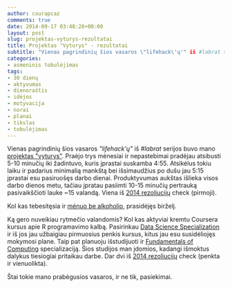 ```yaml
---
author: courapcaz
comments: true
date: 2014-09-17 03:48:28+00:00
layout: post
slug: projektas-vyturys-rezultatai
title: Projektas "Vyturys" - rezultatai
subtitle: "Vienas pagrindinių šios vasaros \"lifehack\'ų'" iš #labrat serijos buvo mano projektas \"vyturys\". Praėjo trys mėnesiai ir nepastebimai pradėjau atsibusti 5-10 minučių iki žadintuvo, kuris įprastai suskamba 4:55."
categories:
- asmeninis tobulėjimas
tags:
- 30 dienų
- aktyvumas
- dienoraštis
- idėjos
- motyvacija
- norai
- planai
- tikslas
- tobulėjimas
---
```


Vienas pagrindinių šios vasaros _"lifehack'ų"_ iš _#labrat_ serijos buvo mano [projektas "vyturys"](http://30dienu.lt/vyturio-projektas-ugdome-iproti-anksti-keltis-pirmoji-diena/). Praėjo trys mėnesiai ir nepastebimai pradėjau atsibusti 5-10 minučių iki žadintuvo, kuris įprastai suskamba 4:55. Atsikėlus tokiu laiku ir padarius minimalią mankštą bei išsimaudžius po dušu jau 5:15 įprastai esu pasiruošęs darbo dienai. Produktyvumas aukštas išlieka visos darbo dienos metu, tačiau įpratau pasiimti 10-15 minučių pertrauką pasivaikščioti lauke ~15 valandą. Viena iš [2014 rezoliucijų](http://30dienu.lt/pakeisk-12-iprociu/) check (pirmoji).

Kol kas tebesitęsia ir [mėnuo be alkoholio](http://30dienu.lt/liepa-menuo-alkoholio/), prasidėjęs birželį.

Ką gero nuveikiau rytmečio valandomis? Kol kas aktyviai kremtu Coursera kursus apie R programavimo kalbą. Pasirinkau [Data Science Specialization](https://www.coursera.org/specialization/jhudatascience/1?utm_medium=listingPage) ir iš jos jau užbaigiau pirmuosius penkis kursus, kitus jau esu susidėliojęs mokymosi plane. Taip pat planuoju išstudijuoti ir [Fundamentals of Computing](https://www.coursera.org/specialization/fundamentalscomputing/9?utm_medium=listingPage) specializaciją. Šios studijos man įdomios, kadangi išmoktus dalykus tiesiogiai pritaikau darbe. Dar dvi iš [2014 rezoliucijų](http://30dienu.lt/pakeisk-12-iprociu/) check (penkta ir vienuolikta).

Štai tokie mano prabėgusios vasaros, ir ne tik, pasiekimai.


